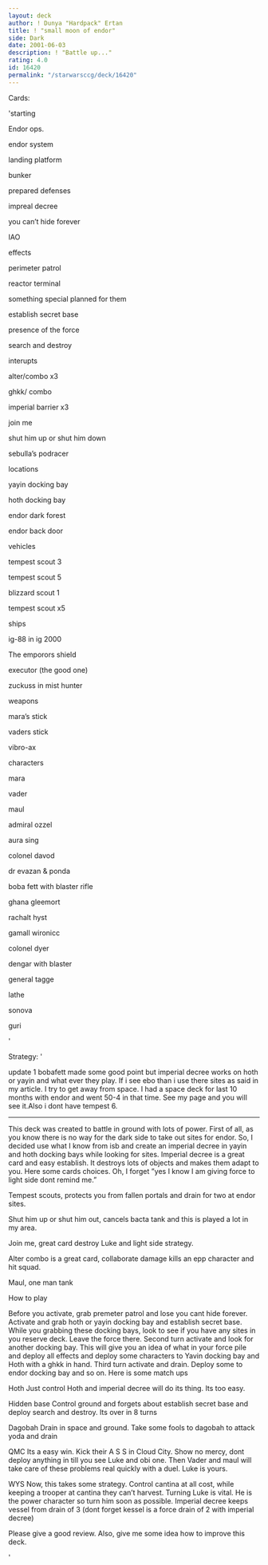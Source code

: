 ```yaml
---
layout: deck
author: ! Dunya "Hardpack" Ertan
title: ! "small moon of endor"
side: Dark
date: 2001-06-03
description: ! "Battle up..."
rating: 4.0
id: 16420
permalink: "/starwarsccg/deck/16420"
---
```

Cards: 

'starting


Endor ops. 

endor system

landing platform

bunker

prepared defenses

impreal decree

you can’t hide forever

IAO


effects


perimeter patrol

reactor terminal

something special planned for them

establish secret base

presence of the force

search and destroy


interupts

alter/combo x3

ghkk/ combo 

imperial barrier x3

join me

shut him up or shut him down

sebulla’s podracer


locations

yayin docking bay

hoth docking bay

endor dark forest

endor back door


vehicles

tempest scout 3

tempest scout 5

blizzard scout 1

tempest scout x5


ships

ig-88 in ig 2000

The emporors shield

executor (the good one)

zuckuss in mist hunter


weapons

mara’s stick

vaders stick

vibro-ax


characters

mara

vader

maul

admiral ozzel

aura sing

colonel davod

dr evazan & ponda

boba fett with blaster rifle

ghana gleemort

rachalt hyst

gamall wironicc

colonel dyer

dengar with blaster

general tagge

lathe

sonova

guri

'

Strategy: '

update 1 bobafett made some good point but imperial decree works on hoth or yayin and what ever they play. If i see ebo than i use there sites as said in my article. I try to get away from space. I had a space deck for last 10 months with endor and went 50-4 in that time. See my page and you will see it.Also i dont have tempest 6. 


******** 




This deck was created to battle in ground with lots of power. First of all, as you know there is no way for the dark side to take out sites for endor. So, I decided use what I know from isb and create an imperial decree in yayin and hoth docking bays while looking for sites. Imperial decree is a great card and easy establish. It destroys lots of objects and makes them adapt to you. Here some cards choices. Oh, I forget ”yes I know I am giving force to light side dont remind me.”

Tempest scouts, protects you from fallen portals and drain for two at endor sites.

Shut him up or shut him out, cancels bacta tank and this is played a lot in my area.

Join me, great card destroy Luke and light side strategy.

Alter combo is a great card, collaborate damage kills an epp character and hit squad. 

Maul, one man tank


How to play

Before you activate, grab premeter patrol and lose you cant hide forever. Activate and grab hoth or yayin docking bay and establish secret base. While you grabbing these docking bays, look to see if you have any sites in you reserve deck. Leave the force there. Second turn activate and look for another docking bay. This will give you an idea of what in your force pile and deploy all effects and deploy some characters to Yavin docking bay and Hoth with a ghkk in hand. Third turn activate and drain. Deploy some to endor docking bay and so on. Here is some match ups


Hoth Just control Hoth and imperial decree will do its thing. Its too easy.  


Hidden base Control ground and forgets about establish secret base and deploy search and destroy. Its over in 8 turns


Dagobah Drain in space and ground. Take some fools to dagobah to attack yoda and drain


QMC Its a easy win. Kick their A S S  in Cloud City. Show no mercy, dont deploy anything in till you see Luke and obi one. Then Vader and maul will take care of these problems real quickly with a duel. Luke is yours.


WYS Now, this takes some strategy. Control cantina at all cost, while keeping a trooper at cantina they can’t harvest. Turning Luke is vital. He is the power character so turn him soon as possible. Imperial decree keeps vessel from drain of 3 (dont forget kessel is a force drain of 2 with imperial decree)


Please give a good review. Also, give me some idea how to improve this deck. 




'
